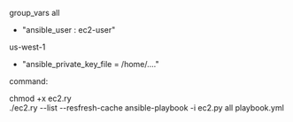 group_vars
  all
   - "ansible_user : ec2-user"

  us-west-1
   - "ansible_private_key_file = /home/...."



command:

  chmod +x ec2.ry  
  ./ec2.ry --list --resfresh-cache
  ansible-playbook -i ec2.py all playbook.yml
